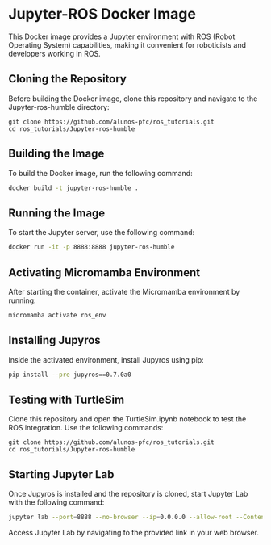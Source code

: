 # Jupyter-ROS Docker Image

This Docker image provides a Jupyter environment with ROS (Robot Operating System) capabilities, making it convenient for roboticists and developers working in ROS.

## Cloning the Repository

Before building the Docker image, clone this repository and navigate to the Jupyter-ros-humble directory:

```
git clone https://github.com/alunos-pfc/ros_tutorials.git
cd ros_tutorials/Jupyter-ros-humble
```

## Building the Image

To build the Docker image, run the following command:

```bash
docker build -t jupyter-ros-humble .
```

## Running the Image

To start the Jupyter server, use the following command:

```bash
docker run -it -p 8888:8888 jupyter-ros-humble
```

## Activating Micromamba Environment

After starting the container, activate the Micromamba environment by running:

```bash
micromamba activate ros_env
```

## Installing Jupyros

Inside the activated environment, install Jupyros using pip:

```bash
pip install --pre jupyros==0.7.0a0
```

## Testing with TurtleSim

Clone this repository and open the TurtleSim.ipynb notebook to test the ROS integration. Use the following commands:

```
git clone https://github.com/alunos-pfc/ros_tutorials.git
cd ros_tutorials/Jupyter-ros-humble
```


## Starting Jupyter Lab

Once Jupyros is installed and the repository is cloned, start Jupyter Lab with the following command:

```bash
jupyter lab --port=8888 --no-browser --ip=0.0.0.0 --allow-root --ContentsManager.allow_hidden=True
```

Access Jupyter Lab by navigating to the provided link in your web browser.